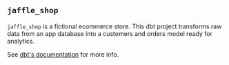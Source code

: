 ## `jaffle_shop`

`jaffle_shop` is a fictional ecommerce store. This dbt project transforms raw data from an app database into a customers and orders model ready for analytics.

See [dbt's documentation](https://github.com/dbt-labs/jaffle_shop) for more info.

